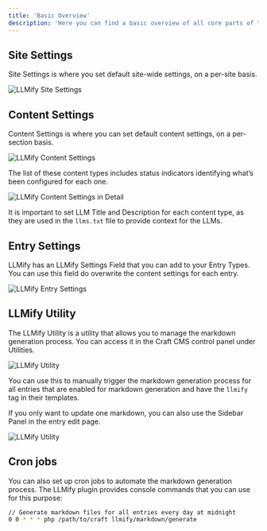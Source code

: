 ```yaml
---
title: 'Basic Overview'
description: 'Here you can find a basic overview of all core parts of the LLMify plugin'
---
```


## Site Settings

Site Settings is where you set default site-wide settings, on a per-site basis.

![LLMify Site Settings](/images/bitmap/llmify-site-settings.png)

## Content Settings

Content Settings is where you can set default content settings, on a per-section basis.

![LLMify Content Settings](/images/bitmap/llmify-content-settings.png)

The list of these content types includes status indicators identifying what’s been configured for each one.

![LLMify Content Settings in Detail](/images/bitmap/llmify-content-settings-detail.png)

It is important to set LLM Title and Description for each content type, as they are used in the `llms.txt` file to provide context for the LLMs.

## Entry Settings

LLMify has an LLMify Settings Field that you can add to your Entry Types. You can use this field do overwrite the content settings for each entry.

![LLMify Entry Settings](/images/bitmap/llmify-entry-settings.png)


## LLMify Utility

The LLMify Utility is a utility that allows you to manage the markdown generation process. You can access it in the Craft CMS control panel under Utilities.

![LLMify Utility](/images/bitmap/llmify-utility.png)

You can use this to manually trigger the markdown generation process for all entries that are enabled for markdown generation and have the `llmify` tag in their templates.

If you only want to update one markdown, you can also use the Sidebar Panel in the entry edit page.

![LLMify Utility](/images/bitmap/llmify-sidebar-panel.png)

## Cron jobs

You can also set up cron jobs to automate the markdown generation process. The LLMify plugin provides console commands that you can use for this purpose:

```bash
// Generate markdown files for all entries every day at midnight
0 0 * * * php /path/to/craft llmify/markdown/generate
```
